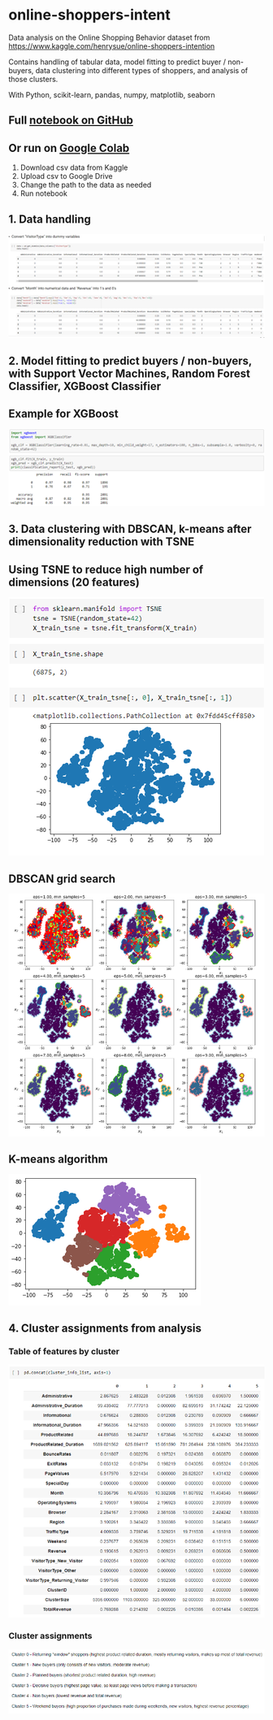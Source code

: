 # online-shoppers-intent

Data analysis on the Online Shopping Behavior dataset from https://www.kaggle.com/henrysue/online-shoppers-intention

Contains handling of tabular data, model fitting to predict buyer / non-buyers, data clustering into different types of shoppers, and analysis of those clusters.

With Python, scikit-learn, pandas, numpy, matplotlib, seaborn

## Full [notebook on GitHub](https://github.com/theojl6/online-shoppers-intent/blob/main/Online_Shopping_Behavior_Analysis.ipynb)

## Or run on [Google Colab](https://colab.research.google.com/drive/1JmYUHHaSCO_xjC6BIizninYK-1j8Hroe?usp=sharing)
1. Download csv data from Kaggle
2. Upload csv to Google Drive
3. Change the path to the data as needed
4. Run notebook

## 1. Data handling
![datahandling](images/data_handling.png)

## 2. Model fitting to predict buyers / non-buyers, with Support Vector Machines, Random Forest Classifier, XGBoost Classifier
## Example for XGBoost
![xgboost](images/xgb_classifier_results.png)

## 3. Data clustering with DBSCAN, k-means after dimensionality reduction with TSNE
## Using TSNE to reduce high number of dimensions (20 features)
![tsne](images/tsne.png)
## DBSCAN grid search
![dbscan](images/dbscan_gridsearch.png)
## K-means algorithm
![kmeans](images/kmeans_clustering.png)

## 4. Cluster assignments from analysis
### Table of features by cluster
![cluster_table](images/cluster_results.png)
### Cluster assignments
![clusters](images/cluster_assignment.png)
